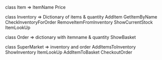 class Item =>
    ItemName
    Price   

class Inventory => Dictionary of items & quantity
                AddItem
                GetItemByName
                CheckInventoryForOrder
                RemoveItemFromInventory
                ShowCurrentStock
                ItemLookUp

class Order => dictionary with itemname & quantity
                ShowBasket

class SuperMarket => inventory and order
    AddItemsToInventory
    ShowInventory
    ItemLookUp
    AddItemToBasket
    CheckoutOrder
